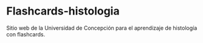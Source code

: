 # Flashcards-histologia
Sitio web de la Universidad de Concepción para el aprendizaje de histología con flashcards.
